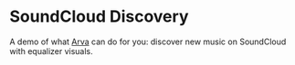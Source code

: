 # SoundCloud Discovery
A demo of what <a href="https://arva.readme.io/">Arva</a> can do for you: discover new music on SoundCloud with equalizer visuals.
